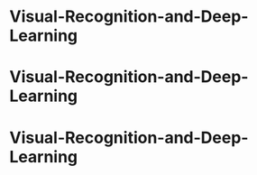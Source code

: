 # Visual-Recognition-and-Deep-Learning
# Visual-Recognition-and-Deep-Learning
# Visual-Recognition-and-Deep-Learning
